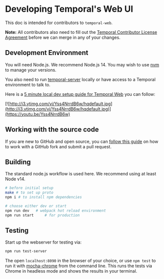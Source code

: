 # Developing Temporal's Web UI

This doc is intended for contributors to `temporal-web`.

**Note:** All contributors also need to fill out the [Temporal Contributor License Agreement](https://gist.github.com/samarabbas/7dcd41eb1d847e12263cc961ccfdb197) before we can merge in any of your changes.

## Development Environment

You will need Node.js. We recommend Node.js 14. You may wish to use [nvm](https://github.com/creationix/nvm) to manage your versions.

You also need to run [temporal-server](https://github.com/temporalio/temporal) locally or have access to a Temporal environment to talk to.

Here is a [5 minute local dev setup guide for Temporal Web](https://youtu.be/Yss4NrrdB6w) you can follow:

[![http://i3.ytimg.com/vi/Yss4NrrdB6w/hqdefault.jpg](http://i3.ytimg.com/vi/Yss4NrrdB6w/hqdefault.jpg)](https://youtu.be/Yss4NrrdB6w)

## Working with the source code

If you are new to GitHub and open source, you can [follow this guide](https://gist.github.com/Chaser324/ce0505fbed06b947d962) on how to work with a GitHub fork and submit a pull request.

## Building

The standard node.js workflow is used here. We recommend using at least Node v14.

```bash
# before initial setup
make # to set up proto
npm i # to install npm dependencies

# choose either dev or start
npm run dev   # webpack hot reload environment
npm run start     # for production
```

## Testing

Start up the webserver for testing via:

```bash
npm run test-server
```

The open `localhost:8090` in the browser of your choice, or use `npm test` to run it with [mocha-chrome](https://www.npmjs.com/package/mocha-chrome) from the command line. This runs the tests via Chrome in headless mode and shows the results in your terminal.
